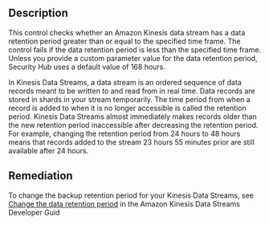 ## Description

This control checks whether an Amazon Kinesis data stream has a data retention period greater than or equal to the specified time frame. The control fails if the data retention period is less than the specified time frame. Unless you provide a custom parameter value for the data retention period, Security Hub uses a default value of 168 hours.

In Kinesis Data Streams, a data stream is an ordered sequence of data records meant to be written to and read from in real time. Data records are stored in shards in your stream temporarily. The time period from when a record is added to when it is no longer accessible is called the retention period. Kinesis Data Streams almost immediately makes records older than the new retention period inaccessible after decreasing the retention period. For example, changing the retention period from 24 hours to 48 hours means that records added to the stream 23 hours 55 minutes prior are still available after 24 hours.

## Remediation

To change the backup retention period for your Kinesis Data Streams, see [Change the data retention period](https://docs.aws.amazon.com/streams/latest/dev/kinesis-extended-retention.html) in the Amazon Kinesis Data Streams Developer Guid